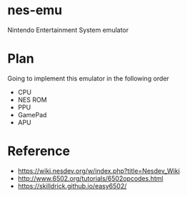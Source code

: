 # nes-emu
Nintendo Entertainment System emulator

# Plan
Going to implement this emulator in the following order
- CPU
- NES ROM
- PPU
- GamePad
- APU

# Reference
- https://wiki.nesdev.org/w/index.php?title=Nesdev_Wiki
- http://www.6502.org/tutorials/6502opcodes.html
- https://skilldrick.github.io/easy6502/

